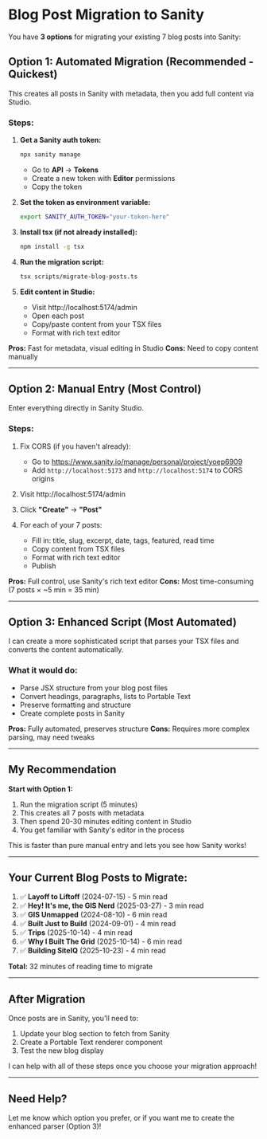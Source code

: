 # Blog Post Migration to Sanity

You have **3 options** for migrating your existing 7 blog posts into Sanity:

## Option 1: Automated Migration (Recommended - Quickest)

This creates all posts in Sanity with metadata, then you add full content via Studio.

### Steps:

1. **Get a Sanity auth token:**
   ```bash
   npx sanity manage
   ```
   - Go to **API** → **Tokens**
   - Create a new token with **Editor** permissions
   - Copy the token

2. **Set the token as environment variable:**
   ```bash
   export SANITY_AUTH_TOKEN="your-token-here"
   ```

3. **Install tsx (if not already installed):**
   ```bash
   npm install -g tsx
   ```

4. **Run the migration script:**
   ```bash
   tsx scripts/migrate-blog-posts.ts
   ```

5. **Edit content in Studio:**
   - Visit http://localhost:5174/admin
   - Open each post
   - Copy/paste content from your TSX files
   - Format with rich text editor

**Pros:** Fast for metadata, visual editing in Studio
**Cons:** Need to copy content manually

---

## Option 2: Manual Entry (Most Control)

Enter everything directly in Sanity Studio.

### Steps:

1. Fix CORS (if you haven't already):
   - Go to https://www.sanity.io/manage/personal/project/yoep6909
   - Add `http://localhost:5173` and `http://localhost:5174` to CORS origins

2. Visit http://localhost:5174/admin

3. Click **"Create"** → **"Post"**

4. For each of your 7 posts:
   - Fill in: title, slug, excerpt, date, tags, featured, read time
   - Copy content from TSX files
   - Format with rich text editor
   - Publish

**Pros:** Full control, use Sanity's rich text editor
**Cons:** Most time-consuming (7 posts × ~5 min = 35 min)

---

## Option 3: Enhanced Script (Most Automated)

I can create a more sophisticated script that parses your TSX files and converts the content automatically.

### What it would do:
- Parse JSX structure from your blog post files
- Convert headings, paragraphs, lists to Portable Text
- Preserve formatting and structure
- Create complete posts in Sanity

**Pros:** Fully automated, preserves structure
**Cons:** Requires more complex parsing, may need tweaks

---

## My Recommendation

**Start with Option 1:**
1. Run the migration script (5 minutes)
2. This creates all 7 posts with metadata
3. Then spend 20-30 minutes editing content in Studio
4. You get familiar with Sanity's editor in the process

This is faster than pure manual entry and lets you see how Sanity works!

---

## Your Current Blog Posts to Migrate:

1. ✅ **Layoff to Liftoff** (2024-07-15) - 5 min read
2. ✅ **Hey! It's me, the GIS Nerd** (2025-03-27) - 3 min read
3. ✅ **GIS Unmapped** (2024-08-10) - 6 min read
4. ✅ **Built Just to Build** (2024-09-01) - 4 min read
5. ✅ **Trips** (2025-10-14) - 4 min read
6. ✅ **Why I Built The Grid** (2025-10-14) - 6 min read
7. ✅ **Building SiteIQ** (2025-10-23) - 4 min read

**Total:** 32 minutes of reading time to migrate

---

## After Migration

Once posts are in Sanity, you'll need to:
1. Update your blog section to fetch from Sanity
2. Create a Portable Text renderer component
3. Test the new blog display

I can help with all of these steps once you choose your migration approach!

---

## Need Help?

Let me know which option you prefer, or if you want me to create the enhanced parser (Option 3)!
